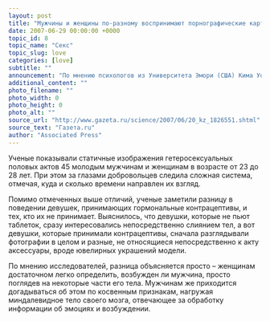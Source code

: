 ```yaml
---
layout: post
title: "Мужчины и женщины по-разному воспринимают порнографические картинки"
date: 2007-06-29 00:00:00 +0000
topic_id: 8
topic_name: "Секс"
topic_slug: love
categories: [love]
subtitle: ""
announcement: "По мнению психологов из Университета Эмори (США) Кима Уоллена и Хизер Рупп, мужчины, перед тем как направить свой взгляд на совсем уж неприличные части картинки, подолгу задерживаются, разглядывая лица изображенных на них женщин, а женщины сразу начинают разглядывать то, что обычно скрыто одеждой. Кроме того, женщины разглядывают картинки дольше."
additional_content: ""
photo_filename: ""
photo_width: 0
photo_height: 0
photo_alt: ""
source_url: "http://www.gazeta.ru/science/2007/06/20_kz_1826551.shtml"
source_text: "Газета.ru"
author: "Associated Press"
---
```

Ученые показывали статичные изображения гетеросексуальных половых актов 45 молодым мужчинам и женщинам в возрасте от 23 до 28 лет. При этом за глазами добровольцев следила сложная система, отмечая, куда и сколько времени направлен их взгляд.

Помимо отмеченных выше отличий, ученые заметили разницу в поведении девушек, принимающих гормональные контрацептивы, и тех, кто их не принимает. Выяснилось, что девушки, которые не пьют таблеток, сразу интересовались непосредственно слиянием тел, а вот девушки, которые принимали контрацептивы, сначала разглядывали фотографии в целом и разные, не относящиеся непосредственно к акту аксессуары, вроде ювелирных украшений модели.

По мнению исследователей, разница объясняется просто – женщинам достаточном легко определить, возбужден ли мужчина, просто поглядев на некоторые части его тела. Мужчинам же приходится догадываться об этом по косвенным признакам, нагружая миндалевидное тело своего мозга, отвечающее за обработку информации об эмоциях и возбуждении.
